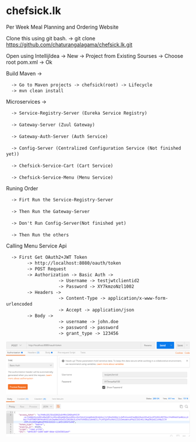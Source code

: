 # chefsick.lk
Per Week Meal Planning and Ordering Website

Clone this using git bash. -> git clone https://github.com/chaturangalagama/chefsick.lk.git


Open using IntellijIdea -> New -> Project from Existing Sourses -> Choose root pom.xml -> Ok

Build Maven ->

      -> Go to Maven projects -> chefsick(root) -> Lifecycle
      -> mvn clean install     
     
Microservices ->

      -> Service-Registry-Server (Eureka Service Registry)
      
      -> Gateway-Server (Zuul Gateway)
      
      -> Gateway-Auth-Server (Auth Service)
      
      -> Config-Server (Centralized Configuration Service (Not finished yet))
      
      -> Chefsick-Service-Cart (Cart Service)
      
      -> Chefsick-Service-Menu (Menu Service)

Runing Order 

      -> Firt Run the Service-Registry-Server 

      -> Then Run the Gateway-Server 
      
      -> Don't Run Config-Server(Not finished yet)
      
      -> Then Run the others 
      
Calling Menu Service Api

      -> First Get OAuth2+JWT Token 
            -> http://localhost:8080/oauth/token
            -> POST Request
            -> Authorization -> Basic Auth -> 
                        -> Username -> testjwtclientid2
                        -> Password -> XY7kmzoNzl1002
            -> Headers -> 
                        -> Content-Type -> application/x-www-form-urlencoded
                        -> Accept -> application/json
            -> Body -> 
                        -> username -> john.doe
                        -> password -> password
                        -> grant_type -> 123456
                       
  ![alt text](https://github.com/chaturangalagama/chefsick.lk/blob/master/images/OAUTH2%20get%20token%20Authorization%20type.png)
      
